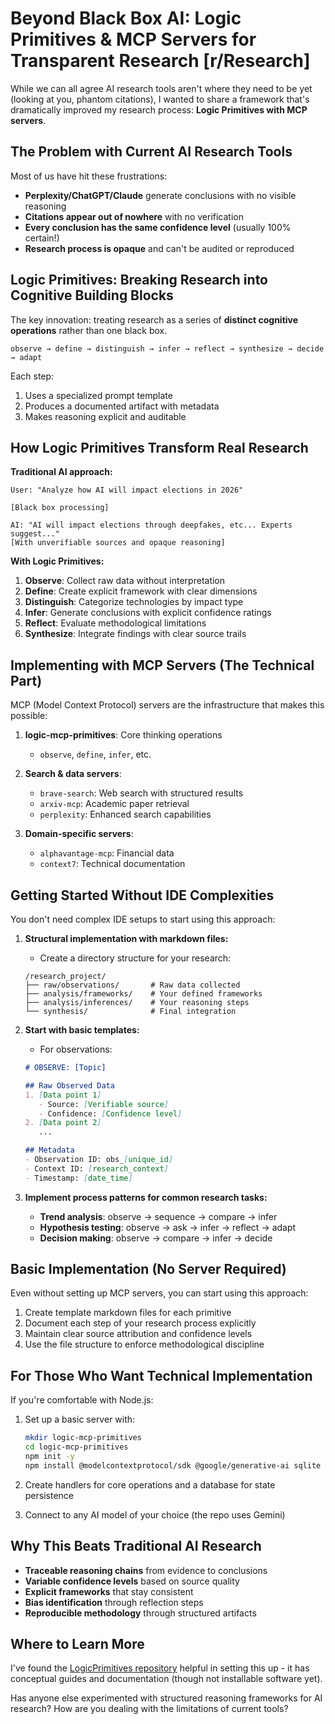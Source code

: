 # Beyond Black Box AI: Logic Primitives & MCP Servers for Transparent Research [r/Research]

While we can all agree AI research tools aren't where they need to be yet (looking at you, phantom citations), I wanted to share a framework that's dramatically improved my research process: **Logic Primitives with MCP servers**.

## The Problem with Current AI Research Tools

Most of us have hit these frustrations:

* **Perplexity/ChatGPT/Claude** generate conclusions with no visible reasoning
* **Citations appear out of nowhere** with no verification
* **Every conclusion has the same confidence level** (usually 100% certain!)
* **Research process is opaque** and can't be audited or reproduced

## Logic Primitives: Breaking Research into Cognitive Building Blocks

The key innovation: treating research as a series of **distinct cognitive operations** rather than one black box.

```
observe → define → distinguish → infer → reflect → synthesize → decide → adapt
```

Each step:
1. Uses a specialized prompt template
2. Produces a documented artifact with metadata
3. Makes reasoning explicit and auditable

## How Logic Primitives Transform Real Research

**Traditional AI approach:**
```
User: "Analyze how AI will impact elections in 2026"

[Black box processing]

AI: "AI will impact elections through deepfakes, etc... Experts suggest..." 
[With unverifiable sources and opaque reasoning]
```

**With Logic Primitives:**
1. **Observe**: Collect raw data without interpretation
2. **Define**: Create explicit framework with clear dimensions
3. **Distinguish**: Categorize technologies by impact type
4. **Infer**: Generate conclusions with explicit confidence ratings
5. **Reflect**: Evaluate methodological limitations
6. **Synthesize**: Integrate findings with clear source trails

## Implementing with MCP Servers (The Technical Part)

MCP (Model Context Protocol) servers are the infrastructure that makes this possible:

1. **logic-mcp-primitives**: Core thinking operations
   - `observe`, `define`, `infer`, etc.

2. **Search & data servers**:
   - `brave-search`: Web search with structured results
   - `arxiv-mcp`: Academic paper retrieval
   - `perplexity`: Enhanced search capabilities

3. **Domain-specific servers**:
   - `alphavantage-mcp`: Financial data
   - `context7`: Technical documentation

## Getting Started Without IDE Complexities

You don't need complex IDE setups to start using this approach:

1. **Structural implementation with markdown files:**
   - Create a directory structure for your research:
   ```
   /research_project/
   ├── raw/observations/       # Raw data collected
   ├── analysis/frameworks/    # Your defined frameworks
   ├── analysis/inferences/    # Your reasoning steps
   └── synthesis/              # Final integration
   ```

2. **Start with basic templates:**
   - For observations:
   ```markdown
   # OBSERVE: [Topic]
   
   ## Raw Observed Data
   1. [Data point 1]
      - Source: [Verifiable source]
      - Confidence: [Confidence level]
   2. [Data point 2]
      ...
   
   ## Metadata
   - Observation ID: obs_[unique_id]
   - Context ID: [research_context]
   - Timestamp: [date_time]
   ```

3. **Implement process patterns for common research tasks:**
   - **Trend analysis**: observe → sequence → compare → infer
   - **Hypothesis testing**: observe → ask → infer → reflect → adapt
   - **Decision making**: observe → compare → infer → decide

## Basic Implementation (No Server Required)

Even without setting up MCP servers, you can start using this approach:

1. Create template markdown files for each primitive
2. Document each step of your research process explicitly
3. Maintain clear source attribution and confidence levels
4. Use the file structure to enforce methodological discipline

## For Those Who Want Technical Implementation

If you're comfortable with Node.js:

1. Set up a basic server with:
   ```bash
   mkdir logic-mcp-primitives
   cd logic-mcp-primitives
   npm init -y
   npm install @modelcontextprotocol/sdk @google/generative-ai sqlite
   ```

2. Create handlers for core operations and a database for state persistence

3. Connect to any AI model of your choice (the repo uses Gemini)

## Why This Beats Traditional AI Research

* **Traceable reasoning chains** from evidence to conclusions
* **Variable confidence levels** based on source quality
* **Explicit frameworks** that stay consistent
* **Bias identification** through reflection steps
* **Reproducible methodology** through structured artifacts

## Where to Learn More

I've found the [LogicPrimitives repository](https://github.com/Mnehmos/LogicPrimatives-VarioResearch-Mnehmos) helpful in setting this up - it has conceptual guides and documentation (though not installable software yet).

Has anyone else experimented with structured reasoning frameworks for AI research? How are you dealing with the limitations of current tools?